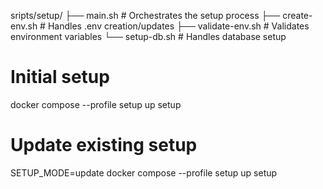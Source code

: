 sripts/setup/
├── main.sh           # Orchestrates the setup process
├── create-env.sh     # Handles .env creation/updates
├── validate-env.sh   # Validates environment variables
└── setup-db.sh       # Handles database setup

# Initial setup
docker compose --profile setup up setup

# Update existing setup
SETUP_MODE=update docker compose --profile setup up setup